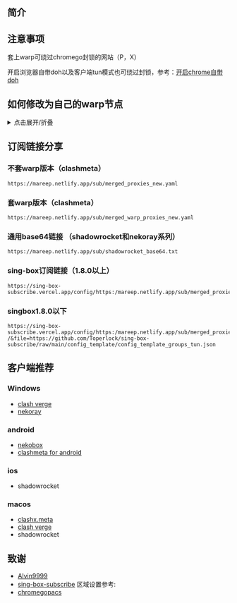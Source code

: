 ## 简介

## 注意事项

套上warp可绕过chromego封锁的网站（P，X）

开启浏览器自带doh以及客户端tun模式也可绕过封锁，参考：[开启chrome自带doh](https://blog.mareep.net/posts/9993/)

## 如何修改为自己的warp节点

<details>
  <summary>点击展开/折叠</summary>

可以用warp+机器人和提取wg节点替换掉配置文件中的wg信息

[warp提取wireguard网站](https://replit.com/@misaka-blog/wgcf-profile-generator)

[warp+机器人](https://t.me/generatewarpplusbot)

然后本地创建一个yaml文件，参考：[issues #20](https://github.com/vveg26/chromego_merge/issues/20)

</details>

## 订阅链接分享
### 不套warp版本（clashmeta）

```
https://mareep.netlify.app/sub/merged_proxies_new.yaml
```
### 套warp版本（clashmeta）

```
https://mareep.netlify.app/sub/merged_warp_proxies_new.yaml
```

### 通用base64链接 （shadowrocket和nekoray系列）
```
https://mareep.netlify.app/sub/shadowrocket_base64.txt
```

### sing-box订阅链接（1.8.0以上）

```
https://sing-box-subscribe.vercel.app/config/https:/mareep.netlify.app/sub/merged_proxies_new.yaml
```

### singbox1.8.0以下
```
https://sing-box-subscribe.vercel.app/config/https:/mareep.netlify.app/sub/merged_proxies_new.yaml
/&file=https://github.com/Toperlock/sing-box-subscribe/raw/main/config_template/config_template_groups_tun.json
```

## 客户端推荐
### Windows
- [clash verge](https://github.com/zzzgydi/clash-verge/releases) 
- [nekoray](https://github.com/MatsuriDayo/nekoray)
### android
- [nekobox](https://github.com/MatsuriDayo/NekoBoxForAndroid)
- [clashmeta for android](https://github.com/MetaCubeX/ClashMetaForAndroid/releases)

### ios
- shadowrocket

### macos
- [clashx.meta](https://github.com/MetaCubeX/ClashX.Meta/releases)
- [clash verge](https://github.com/zzzgydi/clash-verge/releases) 
- shadowrocket

## 致谢
- [Alvin9999](https://github.com/Alvin9999/pac2/tree/master)
- [sing-box-subscribe](https://github.com/Toperlock/sing-box-subscribe)
区域设置参考:
- [chromegopacs](https://github.com/markbang/chromegopacs)



